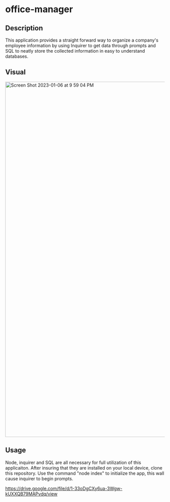 # office-manager

## Description
This application provides a straight forward way to organize a company's employee information by using Inquirer to get data through prompts and SQL to neatly store the collected information in easy to understand databases.

## Visual
<img width="1122" alt="Screen Shot 2023-01-06 at 9 59 04 PM" src="https://user-images.githubusercontent.com/109449569/211128488-9b5236b6-10e7-4eea-9ac8-138045502ff7.png">

## Usage
Node, inquirer and SQL are all necessary for full utilization of this applicaiton. After insuring that they are installed on your local device, clone this repository. Use the command "node index" to initialize the app, this wall cause inquirer to begin prompts. 

https://drive.google.com/file/d/1-33oDgCXy6ua-3Wgw-kUXXQB79MAPvdq/view
